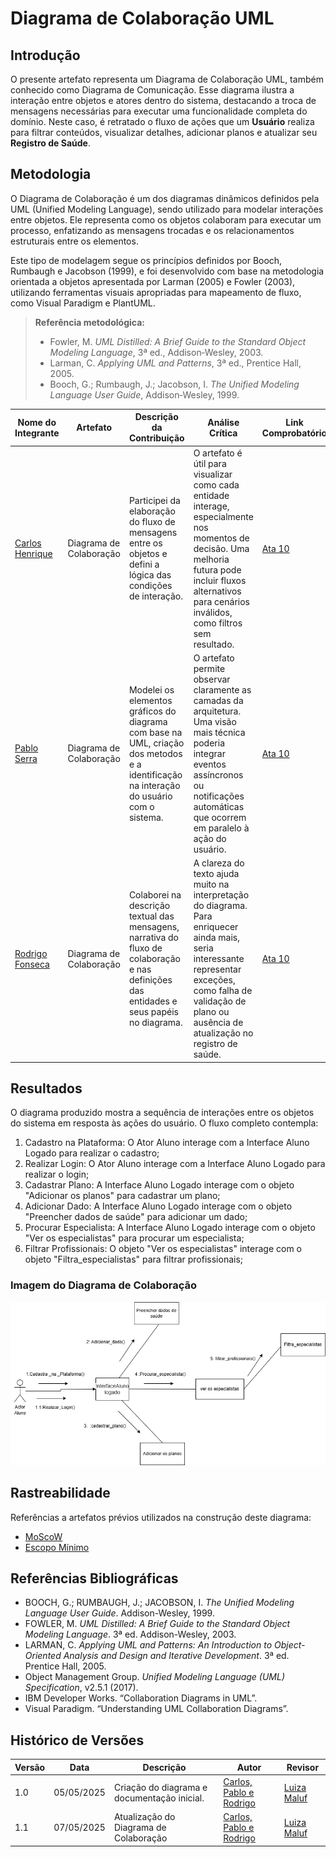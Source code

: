 
# Diagrama de Colaboração UML

## Introdução

O presente artefato representa um Diagrama de Colaboração UML, também conhecido como Diagrama de Comunicação. Esse diagrama ilustra a interação entre objetos e atores dentro do sistema, destacando a troca de mensagens necessárias para executar uma funcionalidade completa do domínio. Neste caso, é retratado o fluxo de ações que um **Usuário** realiza para filtrar conteúdos, visualizar detalhes, adicionar planos e atualizar seu **Registro de Saúde**.

## Metodologia

O Diagrama de Colaboração é um dos diagramas dinâmicos definidos pela UML (Unified Modeling Language), sendo utilizado para modelar interações entre objetos. Ele representa como os objetos colaboram para executar um processo, enfatizando as mensagens trocadas e os relacionamentos estruturais entre os elementos.

Este tipo de modelagem segue os princípios definidos por Booch, Rumbaugh e Jacobson (1999), e foi desenvolvido com base na metodologia orientada a objetos apresentada por Larman (2005) e Fowler (2003), utilizando ferramentas visuais apropriadas para mapeamento de fluxo, como Visual Paradigm e PlantUML.

> **Referência metodológica:**  
> - Fowler, M. *UML Distilled: A Brief Guide to the Standard Object Modeling Language*, 3ª ed., Addison‑Wesley, 2003.  
> - Larman, C. *Applying UML and Patterns*, 3ª ed., Prentice Hall, 2005.  
> - Booch, G.; Rumbaugh, J.; Jacobson, I. *The Unified Modeling Language User Guide*, Addison‑Wesley, 1999.

| Nome do Integrante  | Artefato                | Descrição da Contribuição                                                                                                                        | Análise Crítica                                                                                                                                                                                                     | Link Comprobatório |
| ------------------- | ----------------------- | ------------------------------------------------------------------------------------------------------------------------------------------------ | ------------------------------------------------------------------------------------------------------------------------------------------------------------------------------------------------------------------- | ------------------ |
| [Carlos Henrique]() | Diagrama de Colaboração | Participei da elaboração do fluxo de mensagens entre os objetos e defini a lógica das condições de interação.                                    | O artefato é útil para visualizar como cada entidade interage, especialmente nos momentos de decisão. Uma melhoria futura pode incluir fluxos alternativos para cenários inválidos, como filtros sem resultado.     | [Ata 10](../Projeto/IniciativasExtras/ata_10.md)         |
| [Pablo Serra]()     | Diagrama de Colaboração | Modelei os elementos gráficos do diagrama com base na UML, criação dos metodos e a identificação na interação do usuário com o sistema. | O artefato permite observar claramente as camadas da arquitetura. Uma visão mais técnica poderia integrar eventos assíncronos ou notificações automáticas que ocorrem em paralelo à ação do usuário.                | [Ata 10](../Projeto/IniciativasExtras/ata_10.md)        |
| [Rodrigo Fonseca]() | Diagrama de Colaboração | Colaborei na descrição textual das mensagens, narrativa do fluxo de colaboração e nas definições das entidades e seus papéis no diagrama.        | A clareza do texto ajuda muito na interpretação do diagrama. Para enriquecer ainda mais, seria interessante representar exceções, como falha de validação de plano ou ausência de atualização no registro de saúde. | [Ata 10](../Projeto/IniciativasExtras/ata_10.md)       |

## Resultados

O diagrama produzido mostra a sequência de interações entre os objetos do sistema em resposta às ações do usuário. O fluxo completo contempla:

1. Cadastro na Plataforma: O Ator Aluno interage com a Interface Aluno Logado para realizar o cadastro;
2. Realizar Login: O Ator Aluno interage com a Interface Aluno Logado para realizar o login;
3. Cadastrar Plano: A Interface Aluno Logado interage com o objeto "Adicionar os planos" para cadastrar um plano;
4. Adicionar Dado: A Interface Aluno Logado interage com o objeto "Preencher dados de saúde" para adicionar um dado;
5. Procurar Especialista: A Interface Aluno Logado interage com o objeto "Ver os especialistas" para procurar um especialista;
6. Filtrar Profissionais: O objeto "Ver os especialistas" interage com o objeto "Filtra_especialistas" para filtrar profissionais;

### Imagem do Diagrama de Colaboração

[![Diagrama de Colaboração](../assets/diagrama_colobaração/diagramaColaboração.png)]()


## Rastreabilidade

Referências a artefatos prévios utilizados na construção deste diagrama:

- [MoScoW](https://unbarqdsw2025-1-turma01.github.io/2025.1-T01-_G3_EuMeAmo_Entrega_01/#/Base/1.5.7.Priorizacao)
- [Escopo Mínimo](https://unbarqdsw2025-1-turma01.github.io/2025.1-T01-_G3_EuMeAmo_Entrega_01/#/Base/1.5.8.Escopo-minimo)

## Referências Bibliográficas

- BOOCH, G.; RUMBAUGH, J.; JACOBSON, I. *The Unified Modeling Language User Guide*. Addison-Wesley, 1999.  
- FOWLER, M. *UML Distilled: A Brief Guide to the Standard Object Modeling Language*. 3ª ed. Addison-Wesley, 2003.  
- LARMAN, C. *Applying UML and Patterns: An Introduction to Object-Oriented Analysis and Design and Iterative Development*. 3ª ed. Prentice Hall, 2005.  
- Object Management Group. *Unified Modeling Language (UML) Specification*, v2.5.1 (2017).  
- IBM Developer Works. “Collaboration Diagrams in UML”.  
- Visual Paradigm. “Understanding UML Collaboration Diagrams”.

## Histórico de Versões

| Versão | Data       | Descrição                                       | Autor       | Revisor    |
|--------|------------|-------------------------------------------------|-------------|------------|
| 1.0    | 05/05/2025 | Criação do diagrama e documentação inicial.     | [Carlos, Pablo e Rodrigo]()  | [Luiza Maluf]() |
| 1.1   | 07/05/2025  | Atualização do Diagrama de Colaboração  | [Carlos, Pablo e Rodrigo]()  | [Luiza Maluf]() |
